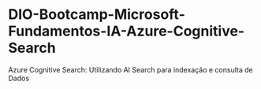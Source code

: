 # DIO-Bootcamp-Microsoft-Fundamentos-IA-Azure-Cognitive-Search
Azure Cognitive Search: Utilizando AI Search para indexação e consulta de Dados
